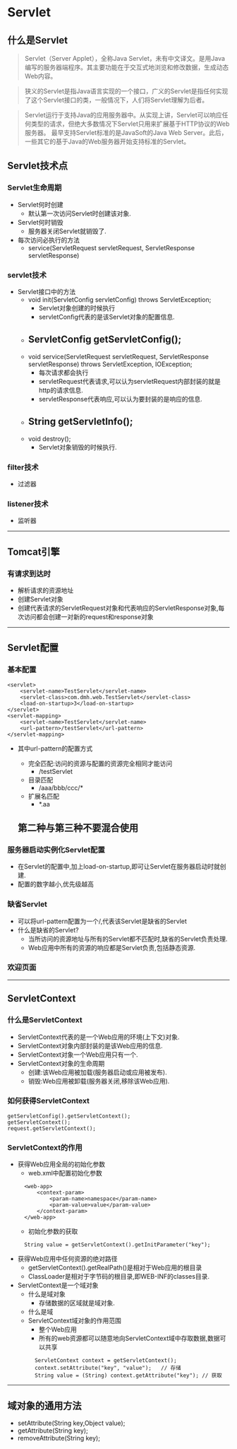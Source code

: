 # Servlet
## 什么是Servlet
> Servlet（Server Applet），全称Java Servlet，未有中文译文。是用Java编写的服务器端程序。其主要功能在于交互式地浏览和修改数据，生成动态Web内容。

> 狭义的Servlet是指Java语言实现的一个接口，广义的Servlet是指任何实现了这个Servlet接口的类，一般情况下，人们将Servlet理解为后者。

> Servlet运行于支持Java的应用服务器中。从实现上讲，Servlet可以响应任何类型的请求，但绝大多数情况下Servlet只用来扩展基于HTTP协议的Web服务器。
最早支持Servlet标准的是JavaSoft的Java Web Server。此后，一些其它的基于Java的Web服务器开始支持标准的Servlet。
## Servlet技术点
### Servlet生命周期
- Servlet何时创建
    - 默认第一次访问Servlet时创建该对象.
- Servlet何时销毁
    - 服务器关闭Servlet就销毁了.
- 每次访问必执行的方法
    - service(ServletRequest servletRequest, ServletResponse servletResponse)
### servlet技术
- Servlet接口中的方法
    - void init(ServletConfig servletConfig) throws ServletException;
        - Servlet对象创建的时候执行
        - servletConfig代表的是该Servlet对象的配置信息.
    - ServletConfig getServletConfig();
        - 
    - void service(ServletRequest servletRequest, ServletResponse servletResponse) throws ServletException, IOException;
        - 每次请求都会执行
        - servletRequest代表请求,可以认为servletRequest内部封装的就是http的请求信息.
        - servletResponse代表响应,可以认为要封装的是响应的信息.
    - String getServletInfo();
        - 
    - void destroy();
        - Servlet对象销毁的时候执行.
### filter技术
- 过滤器
### listener技术
- 监听器
---
## Tomcat引擎
### 有请求到达时
- 解析请求的资源地址
- 创建Servlet对象
- 创建代表请求的ServletRequest对象和代表响应的ServletResponse对象,每次访问都会创建一对新的request和response对象
---
## Servlet配置
### 基本配置
    <servlet>
        <servlet-name>TestServlet</servlet-name>
        <servlet-class>com.dmh.web.TestServlet</servlet-class>
        <load-on-startup>3</load-on-startup>
    </servlet>
    <servlet-mapping>
        <servlet-name>TestServlet</servlet-name>
        <url-pattern>/testServlet</url-pattern>
    </servlet-mapping>

- 其中url-pattern的配置方式
    - 完全匹配:访问的资源与配置的资源完全相同才能访问
        - <url-pattern>/testServlet</url-pattern>
    - 目录匹配
        - <url-pattern>/aaa/bbb/ccc/*</url-pattern>
    - 扩展名匹配
        - <url-pattern>*.aa</url-pattern>
    
    ## 第二种与第三种不要混合使用
### 服务器启动实例化Servlet配置
- 在Servlet的配置中,加上load-on-startup,即可让Servlet在服务器启动时就创建.
- 配置的数字越小,优先级越高
### 缺省Servlet
- 可以将url-pattern配置为一个/,代表该Servlet是缺省的Servlet
- 什么是缺省的Servlet?
    - 当所访问的资源地址与所有的Servlet都不匹配时,缺省的Servlet负责处理.
    - Web应用中所有的资源的响应都是Servlet负责,包括静态资源.
### 欢迎页面
---
## ServletContext
### 什么是ServletContext
- ServletContext代表的是一个Web应用的环境(上下文)对象.
- ServletContext对象内部封装的是该Web应用的信息.
- ServletContext对象一个Web应用只有一个.
- ServletContext对象的生命周期
    - 创建:该Web应用被加载(服务器启动或应用被发布).
    - 销毁:Web应用被卸载(服务器关闭,移除该Web应用).
### 如何获得ServletContext
    getServletConfig().getServletContext();
    getServletContext();
    request.getServletContext();
### ServletContext的作用
- 获得Web应用全局的初始化参数
    - web.xml中配置初始化参数
    >
        <web-app>
            <context-param>
                <param-name>namespace</param-name>
                <param-value>value</param-value>
            </context-param>
        </web-app>
    - 初始化参数的获取
    >
        String value = getServletContext().getInitParameter("key");

- 获得Web应用中任何资源的绝对路径
    - getServletContext().getRealPath()是相对于Web应用的根目录
    - ClassLoader是相对于字节码的根目录,即WEB-INF的classes目录.
- ServletContext是一个域对象
    - 什么是域对象
        - 存储数据的区域就是域对象.
    - 什么是域
    - ServletContext域对象的作用范围
        - 整个Web应用
        - 所有的web资源都可以随意地向ServletContext域中存取数据,数据可以共享
        >
            ServletContext context = getServletContext();
            context.setAttribute("key", "value");   // 存储
            String value = (String) context.getAttribute("key"); // 获取
---
## 域对象的通用方法
- setAttribute(String key,Object value);
- getAttribute(String key);
- removeAttribute(String key);